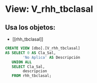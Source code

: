 # View: V_rhh_tbclasal

## Usa los objetos:
- [[rhh_tbclasal]]

```sql
CREATE VIEW [dbo].[V_rhh_tbclasal]
AS SELECT 0 AS Cla_Sal,
		'No Aplica' AS Descripción
   UNION ALL
   SELECT Cla_Sal,
		descripcion
   FROM rhh_tbclasal;

```
